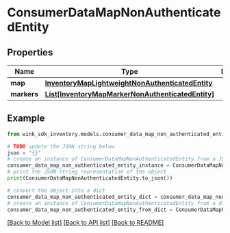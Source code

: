 # ConsumerDataMapNonAuthenticatedEntity


## Properties

Name | Type | Description | Notes
------------ | ------------- | ------------- | -------------
**map** | [**InventoryMapLightweightNonAuthenticatedEntity**](InventoryMapLightweightNonAuthenticatedEntity.md) |  | 
**markers** | [**List[InventoryMapMarkerNonAuthenticatedEntity]**](InventoryMapMarkerNonAuthenticatedEntity.md) |  | 

## Example

```python
from wink_sdk_inventory.models.consumer_data_map_non_authenticated_entity import ConsumerDataMapNonAuthenticatedEntity

# TODO update the JSON string below
json = "{}"
# create an instance of ConsumerDataMapNonAuthenticatedEntity from a JSON string
consumer_data_map_non_authenticated_entity_instance = ConsumerDataMapNonAuthenticatedEntity.from_json(json)
# print the JSON string representation of the object
print(ConsumerDataMapNonAuthenticatedEntity.to_json())

# convert the object into a dict
consumer_data_map_non_authenticated_entity_dict = consumer_data_map_non_authenticated_entity_instance.to_dict()
# create an instance of ConsumerDataMapNonAuthenticatedEntity from a dict
consumer_data_map_non_authenticated_entity_from_dict = ConsumerDataMapNonAuthenticatedEntity.from_dict(consumer_data_map_non_authenticated_entity_dict)
```
[[Back to Model list]](../README.md#documentation-for-models) [[Back to API list]](../README.md#documentation-for-api-endpoints) [[Back to README]](../README.md)


